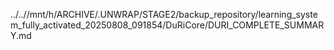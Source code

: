 ../..//mnt/h/ARCHIVE/.UNWRAP/STAGE2/backup_repository/learning_system_fully_activated_20250808_091854/DuRiCore/DURI_COMPLETE_SUMMARY.md